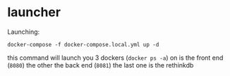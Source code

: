 # launcher


Launching:


```
docker-compose -f docker-compose.local.yml up -d
```

this command will launch you 3 dockers (`docker ps -a`) on is the front end (`8080`) the other the back end (`8081`) the last one is the rethinkdb
